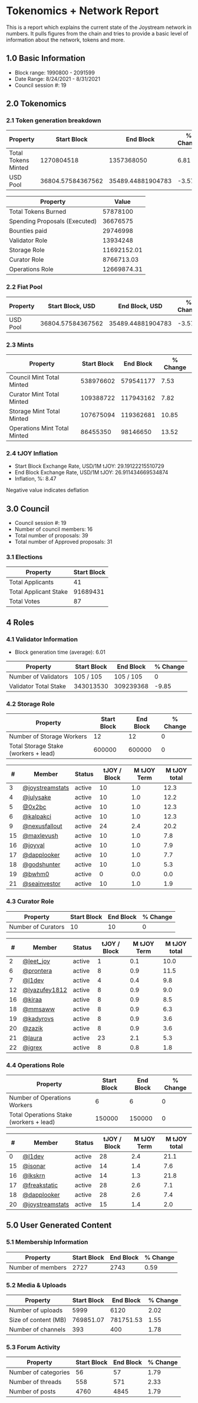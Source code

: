 # Tokenomics + Network Report
This is a report which explains the current state of the Joystream network in numbers. It pulls figures from the chain and tries to provide a basic level of information about the network, tokens and more. 

## 1.0 Basic Information
* Block range: 1990800 - 2091599
* Date Range: 8/24/2021 - 8/31/2021
* Council session #: 19

## 2.0 Tokenomics
### 2.1 Token generation breakdown
| Property            | Start Block | End Block | % Change |
|---------------------|--------------|--------------|----------|
| Total Tokens Minted |  1270804518 | 1357368050 | 6.81 |
| USD Pool |  36804.57584367562 | 35489.44881904783 | -3.57 |

| Property            | Value        |
|---------------------|--------------|
| Total Tokens Burned | 57878100 |
| Spending Proposals (Executed) | 36676575 |
| Bounties paid       | 29746998 |
| Validator Role      | 13934248 |
| Storage Role        | 11692152.01 |
| Curator Role        | 8766713.03 |
| Operations Role     | 12669874.31 |

### 2.2 Fiat Pool
| Property            | Start Block, USD | End Block, USD | % Change |
|---------------------|--------------|--------------|----------|
| USD Pool | 36804.57584367562 | 35489.44881904783 | -3.57 |



### 2.3 Mints 
| Property                    | Start Block           | End Block | % Change |
|-----------------------------|-----------------------|--------------|----------|
| Council Mint Total Minted   | 538976602  | 579541177 |7.53 |
| Curator Mint Total Minted   | 109388722 | 117943162 | 7.82 |
| Storage Mint Total Minted   | 107675094 | 119362681 | 10.85 |
| Operations Mint Total Minted | 86455350 | 98146650 | 13.52 |


### 2.4 tJOY Inflation

* Start Block Exchange Rate, USD/1M tJOY: 29.19122215510729
* End Block Exchange Rate, USD/1M tJOY: 26.911434669534874
* Inflation, %: 8.47

Negative value indicates deflation

## 3.0 Council
* Council session #: 19
* Number of council members: 16
* Total number of proposals: 39
* Total number of Approved proposals: 31

### 3.1 Elections
| Property                    | Start Block  |
|-----------------------------|--------------|
| Total Applicants            | 41 |
| Total Applicant Stake       | 91689431 |
| Total Votes                 | 87 |

## 4 Roles
### 4.1 Validator Information
* Block generation time (average): 6.01

| Property                   | Start Block | End Block | % Change |
|----------------------------|--------------|--------------|----------|
| Number of Validators       | 105 / 105 | 105 / 105 | 0 |
| Validator Total Stake      | 343013530 | 309239368 | -9.85 |


### 4.2 Storage Role
| Property                | Start Block | End Block | % Change |
|-------------------------|--------------|--------------|----------|
| Number of Storage Workers | 12 | 12 | 0 |
| Total Storage Stake (workers + lead) | 600000 | 600000 | 0 |

| # | Member | Status | tJOY / Block | M tJOY Term | M tJOY total |
|--|--|--|--|--|--|
| 3 | [@joystreamstats](https://pioneer.joystreamstats.live/#/members/joystreamstats) | active | 10 | 1.0 | 12.3 |
| 4 | [@julysake](https://pioneer.joystreamstats.live/#/members/julysake) | active | 10 | 1.0 | 12.2 |
| 5 | [@0x2bc](https://pioneer.joystreamstats.live/#/members/0x2bc) | active | 10 | 1.0 | 12.3 |
| 6 | [@kalpakci](https://pioneer.joystreamstats.live/#/members/kalpakci) | active | 10 | 1.0 | 12.3 |
| 9 | [@nexusfallout](https://pioneer.joystreamstats.live/#/members/nexusfallout) | active | 24 | 2.4 | 20.2 |
| 15 | [@maxlevush](https://pioneer.joystreamstats.live/#/members/maxlevush) | active | 10 | 1.0 | 7.8 |
| 16 | [@joyval](https://pioneer.joystreamstats.live/#/members/joyval) | active | 10 | 1.0 | 7.9 |
| 17 | [@dapplooker](https://pioneer.joystreamstats.live/#/members/dapplooker) | active | 10 | 1.0 | 7.7 |
| 18 | [@godshunter](https://pioneer.joystreamstats.live/#/members/godshunter) | active | 10 | 1.0 | 5.3 |
| 19 | [@bwhm0](https://pioneer.joystreamstats.live/#/members/bwhm0) | active | 0 | 0.0 | 0.0 |
| 21 | [@seainvestor](https://pioneer.joystreamstats.live/#/members/seainvestor) | active | 10 | 1.0 | 1.9 |


### 4.3 Curator Role
| Property                | Start Block | End Block | % Change |
|-------------------------|--------------|--------------|----------|
| Number of Curators      | 10 | 10 | 0 |

| # | Member | Status | tJOY / Block | M tJOY Term | M tJOY total |
|--|--|--|--|--|--|
| 2 | [@leet_joy](https://pioneer.joystreamstats.live/#/members/leet_joy) | active | 1 | 0.1 | 10.0 |
| 6 | [@prontera](https://pioneer.joystreamstats.live/#/members/prontera) | active | 8 | 0.9 | 11.5 |
| 7 | [@l1dev](https://pioneer.joystreamstats.live/#/members/l1dev) | active | 4 | 0.4 | 9.8 |
| 12 | [@lyazufey1812](https://pioneer.joystreamstats.live/#/members/lyazufey1812) | active | 8 | 0.9 | 9.0 |
| 16 | [@kiraa](https://pioneer.joystreamstats.live/#/members/kiraa) | active | 8 | 0.9 | 8.5 |
| 18 | [@mmsaww](https://pioneer.joystreamstats.live/#/members/mmsaww) | active | 8 | 0.9 | 6.3 |
| 19 | [@kadyrovs](https://pioneer.joystreamstats.live/#/members/kadyrovs) | active | 8 | 0.9 | 3.6 |
| 20 | [@zazik](https://pioneer.joystreamstats.live/#/members/zazik) | active | 8 | 0.9 | 3.6 |
| 21 | [@laura](https://pioneer.joystreamstats.live/#/members/laura) | active | 23 | 2.1 | 5.3 |
| 22 | [@igrex](https://pioneer.joystreamstats.live/#/members/igrex) | active | 8 | 0.8 | 1.8 |


### 4.4 Operations Role
| Property                | Start Block | End Block | % Change |
|-------------------------|--------------|--------------|----------|
| Number of Operations Workers      | 6 | 6 | 0 |
| Total Operations Stake (workers + lead) | 150000 | 150000 | 0 |

| # | Member | Status | tJOY / Block | M tJOY Term | M tJOY total |
|--|--|--|--|--|--|
| 0 | [@l1dev](https://pioneer.joystreamstats.live/#/members/l1dev) | active | 28 | 2.4 | 21.1 |
| 15 | [@isonar](https://pioneer.joystreamstats.live/#/members/isonar) | active | 14 | 1.4 | 7.6 |
| 16 | [@lkskrn](https://pioneer.joystreamstats.live/#/members/lkskrn) | active | 14 | 1.3 | 21.8 |
| 17 | [@freakstatic](https://pioneer.joystreamstats.live/#/members/freakstatic) | active | 28 | 2.6 | 7.1 |
| 18 | [@dapplooker](https://pioneer.joystreamstats.live/#/members/dapplooker) | active | 28 | 2.6 | 7.4 |
| 20 | [@joystreamstats](https://pioneer.joystreamstats.live/#/members/joystreamstats) | active | 15 | 1.4 | 2.0 |


## 5.0 User Generated Content
### 5.1 Membership Information
| Property          | Start Block | End Block | % Change |
|-------------------|--------------|--------------|----------|
| Number of members | 2727|  2743 | 0.59 |

### 5.2 Media & Uploads
| Property                | Start Block | End Block | % Change |
|-------------------------|--------------|--------------|----------|
| Number of uploads       | 5999 | 6120  |  2.02 |
| Size of content (MB)    |  769851.07 |  781751.53 | 1.55 |
| Number of channels      |  393 | 400 | 1.78 |

### 5.3 Forum Activity
| Property          | Start Block | End Block | % Change |
|-------------------|--------------|--------------|----------|
| Number of categories | 56 | 57 | 1.79 |
| Number of threads    | 558 | 571 | 2.33 |
| Number of posts      | 4760 | 4845 | 1.79 |
